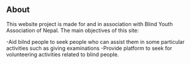 ## About

This website project is made for and in association with Blind Youth Association of Nepal. The main objectives of this site:

-Aid bilnd people to seek people who can assist them in some particular activities such as giving examinations
-Provide platform to seek for volunteering activities related to blind people.



